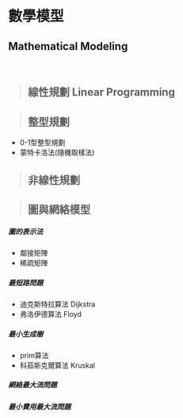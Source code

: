  # 數學模型
 ## Mathematical Modeling
 </br>
 
> ## 線性規劃 Linear Programming
 
> ## 整型規劃
 * 0-1型整型規劃
 * 蒙特卡洛法(隨機取樣法)
 
> ## 非線性規劃

> ## 圖與網絡模型
##### 圖的表示法
* 鄰接矩陣
* 稀疏矩陣

##### 最短路問題
* 迪克斯特拉算法 Dijkstra
* 弗洛伊德算法   Floyd

##### 最小生成樹
* prim算法
* 科茹斯克爾算法 Kruskal

##### 網絡最大流問題

##### 最小費用最大流問題

